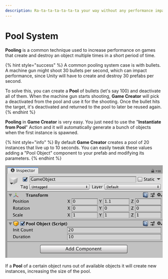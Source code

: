 ```yaml
---
description: Ra-ta-ta-ta-ta-ta-ta your way without any performance impact
---
```


# Pool System

**Pooling** is a common technique used to increase performance on games that create and destroy an object multiple times in a short period of time.

{% hint style="success" %}
A common pooling system case is with bullets. A machine gun might shoot 30 bullets per second, which can impact performance, since Unity will have to create and destroy 30 prefabs per second.

To solve this, you can create a **Pool** of bullets \(let's say 100\) and deactivate all of them. When the machine gun starts shooting, **Game Creator** will pick a deactivated from the pool and use it for the shooting. Once the bullet hits the target, it's deactivated and returned to the pool to later be reused again.
{% endhint %}

**Pooling** in **Game Creator** is very easy. You just need to use the "**Instantiate from Pool**" Action and it will automatically generate a bunch of objects when the first instance is spawned.

{% hint style="info" %}
By default **Game Creator** creates a pool of 20 instances that live up to 10 seconds. You can easily tweak these values adding a "Pool Object" component to your prefab and modifying its parameters.
{% endhint %}

![\(Pool Object component\)](../../.gitbook/assets/pool-object.png)

If a **Pool** of a certain object runs out of available objects it will create new instances, increasing the size of the pool.

